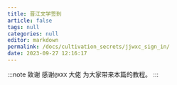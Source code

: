 ```yaml
---
title: 晋江文学签到
article: false
tags: null
categories: null
editor: markdown
permalink: /docs/cultivation_secrets/jjwxc_sign_in/
date: 2023-09-27 12:16:17
---
```

:::note 致谢
感谢`@XXX` 大佬 为大家带来本篇的教程。
:::